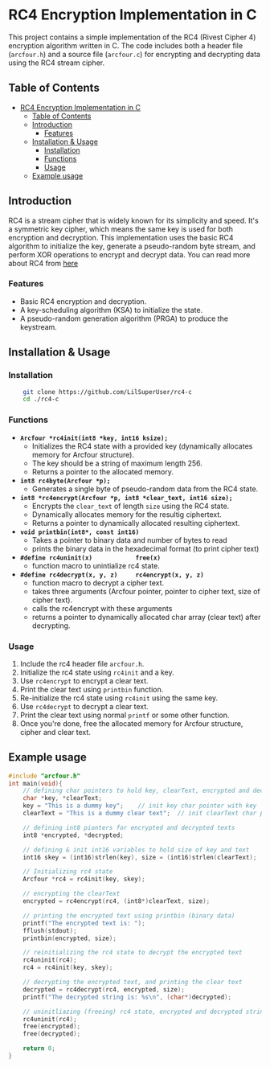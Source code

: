 # RC4 Encryption Implementation in C
This project contains a simple implementation of the RC4 (Rivest Cipher 4) encryption algorithm written in C. The code includes both a header file (`arcfour.h`) and a source file (`arcfour.c`) for encrypting and decrypting data using the RC4 stream cipher.

## Table of Contents
- [RC4 Encryption Implementation in C](#rc4-encryption-implementation-in-c)
  - [Table of Contents](#table-of-contents)
  - [Introduction](#introduction)
    - [Features](#features)
  - [Installation \& Usage](#installation--usage)
    - [Installation](#installation)
    - [Functions](#functions)
    - [Usage](#usage)
  - [Example usage](#example-usage)

## Introduction
RC4 is a stream cipher that is widely known for its simplicity and speed. It's a symmetric key cipher, which means the same key is used for both encryption and decryption. This implementation uses the basic RC4 algorithm to initialize the key, generate a pseudo-random byte stream, and perform XOR operations to encrypt and decrypt data. You can read more about RC4 from [here](https://en.wikipedia.org/wiki/RC4)

### Features
- Basic RC4 encryption and decryption.
- A key-scheduling algorithm (KSA) to initialize the state.
- A pseudo-random generation algorithm (PRGA) to produce the keystream.

## Installation & Usage
### Installation
```bash
    git clone https://github.com/LilSuperUser/rc4-c
    cd ./rc4-c
```
### Functions
- **`Arcfour *rc4init(int8 *key, int16 ksize);`**
  - Initializes the RC4 state with a provided key (dynamically allocates memory for Arcfour structure).
  - The key should be a string of maximum length 256.
  - Returns a pointer to the allocated memory.
- **`int8 rc4byte(Arcfour *p);`**
  - Generates a single byte of pseudo-random data from the RC4 state.
- **`int8 *rc4encrypt(Arcfour *p, int8 *clear_text, int16 size);`**  
  - Encrypts the `clear_text` of length `size` using the RC4 state.
  - Dynamically allocates memory for the resultig ciphertext.
  - Returns a pointer to dynamically allocated resulting ciphertext.
- **`void printbin(int8*, const int16)`**
  - Takes a pointer to binary data and number of bytes to read
  - prints the binary data in the hexadecimal format (to print cipher text)
- **`#define rc4uninit(x)            free(x)`**
  - function macro to unintialize rc4 state.
- **`#define rc4decrypt(x, y, z)     rc4encrypt(x, y, z)`**
  - function macro to decrypt a cipher text.
  - takes three arguments (Arcfour pointer, pointer to cipher text, size of cipher text).
  - calls the rc4encrypt with these arguments
  - returns a pointer to dynamically allocated char array (clear text) after decrypting.
### Usage
1. Include the rc4 header file `arcfour.h`.
2. Initialize the rc4 state using `rc4init` and a key.
3. Use `rc4encrypt` to encrypt a clear text.
4. Print the clear text using `printbin` function.
5. Re-initialize the rc4 state using `rc4init` using the same key.
6. Use `rc4decrypt` to decrypt a clear text.
7. Print the clear text using normal `printf` or some other function.
8. Once you're done, free the allocated memory for Arcfour structure, cipher and clear text.

## Example usage
```c
#include "arcfour.h"
int main(void){
    // defining char pointers to hold key, clearText, encrypted and decrypted text
    char *key, *clearText;
    key = "This is a dummy key";    // init key char pointer with key
    clearText = "This is a dummy clear text";  // init clearText char pointer with clear text

    // defining int8 pionters for encrypted and decrypted texts
    int8 *encrypted, *decrypted;

    // defining & init int16 variables to hold size of key and text
    int16 skey = (int16)strlen(key), size = (int16)strlen(clearText);

    // Initializing rc4 state
    Arcfour *rc4 = rc4init(key, skey);

    // encrypting the clearText
    encrypted = rc4encrypt(rc4, (int8*)clearText, size);

    // printing the encrypted text using printbin (binary data)
    printf("The encrypted text is: ");
    fflush(stdout);
    printbin(encrypted, size);

    // reinitializing the rc4 state to decrypt the encrypted text
    rc4uninit(rc4);
    rc4 = rc4init(key, skey);

    // decrypting the encrypted text, and printing the clear text
    decrypted = rc4decrypt(rc4, encrypted, size);
    printf("The decrypted string is: %s\n", (char*)decrypted);  

    // uninitliazing (freeing) rc4 state, encrypted and decrypted strings
    rc4uninit(rc4);
    free(encrypted);
    free(decrypted);

    return 0;
}
```